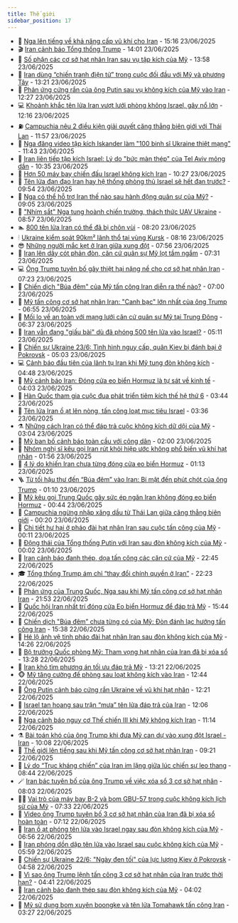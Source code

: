 ```yaml
---
title: Thế giới
sidebar_position: 17
---
```


<!-- dantri-the-gioi:START -->
- 🌋 [Nga lên tiếng về khả năng cấp vũ khí cho Iran](https://dantri.com.vn/the-gioi/nga-len-tieng-ve-kha-nang-cap-vu-khi-cho-iran-20250623191424609.htm) - 15:16 23/06/2025
- 🎬 [Iran cảnh báo Tổng thống Trump](https://dantri.com.vn/the-gioi/iran-canh-bao-tong-thong-trump-20250623152936024.htm) - 14:01 23/06/2025
- 🧰 [Số phận các cơ sở hạt nhân Iran sau vụ tập kích của Mỹ](https://dantri.com.vn/the-gioi/so-phan-cac-co-so-hat-nhan-iran-sau-vu-tap-kich-cua-my-20250623104230174.htm) - 13:58 23/06/2025
- 🌋 [Iran dùng “chiến tranh điện tử” trong cuộc đối đầu với Mỹ và phương Tây](https://dantri.com.vn/the-gioi/iran-dung-chien-tranh-dien-tu-trong-cuoc-doi-dau-voi-my-va-phuong-tay-20250623142941081.htm) - 13:21 23/06/2025
- 🗽 [Phản ứng cứng rắn của ông Putin sau vụ không kích của Mỹ vào Iran](https://dantri.com.vn/the-gioi/phan-ung-cung-ran-cua-ong-putin-sau-vu-khong-kich-cua-my-vao-iran-20250623182300657.htm) - 12:27 23/06/2025
- 💻 [Khoảnh khắc tên lửa Iran vượt lưới phòng không Israel, gây nổ lớn](https://dantri.com.vn/the-gioi/khoanh-khac-ten-lua-iran-vuot-luoi-phong-khong-israel-gay-no-lon-20250623165839508.htm) - 12:16 23/06/2025
- ⛽️ [Campuchia nêu 2 điều kiện giải quyết căng thẳng biên giới với Thái Lan](https://dantri.com.vn/the-gioi/campuchia-neu-2-dieu-kien-giai-quyet-cang-thang-bien-gioi-voi-thai-lan-20250623173730204.htm) - 11:57 23/06/2025
- 🤩 [Nga đăng video tập kích Iskander làm &quot;100 binh sĩ Ukraine thiệt mạng&quot;](https://dantri.com.vn/the-gioi/nga-dang-video-tap-kich-iskander-lam-100-binh-si-ukraine-thiet-mang-20250623175401725.htm) - 11:43 23/06/2025
- 🧐 [Iran liên tiếp tập kích Israel: Lý do &quot;bức màn thép&quot; của Tel Aviv mỏng dần](https://dantri.com.vn/the-gioi/iran-lien-tiep-tap-kich-israel-ly-do-buc-man-thep-cua-tel-aviv-mong-dan-20250623171855562.htm) - 10:35 23/06/2025
- 🎊 [Hơn 50 máy bay chiến đấu Israel không kích Iran](https://dantri.com.vn/the-gioi/hon-50-may-bay-chien-dau-israel-khong-kich-iran-20250623172729136.htm) - 10:27 23/06/2025
- 📝 [Tên lửa đạn đạo Iran hay hệ thống phòng thủ Israel sẽ hết đạn trước?](https://dantri.com.vn/the-gioi/ten-lua-dan-dao-iran-hay-he-thong-phong-thu-israel-se-het-dan-truoc-20250623150539725.htm) - 09:54 23/06/2025
- 🤡 [Nga có thể hỗ trợ Iran thế nào sau hành động quân sự của Mỹ?](https://dantri.com.vn/the-gioi/nga-co-the-ho-tro-iran-the-nao-sau-hanh-dong-quan-su-cua-my-20250623154538837.htm) - 09:05 23/06/2025
- 🥷 [&quot;Nhím sắt&quot; Nga tung hoành chiến trường, thách thức UAV Ukraine](https://dantri.com.vn/the-gioi/nhim-sat-nga-tung-hoanh-chien-truong-thach-thuc-uav-ukraine-20250623151640827.htm) - 08:57 23/06/2025
- 🏊 [800 tên lửa Iran có thể đã bị chôn vùi](https://dantri.com.vn/the-gioi/800-ten-lua-iran-co-the-da-bi-chon-vui-20250623150532312.htm) - 08:20 23/06/2025
- 🕯 [Ukraine kiểm soát 90km² lãnh thổ tại vùng Kursk](https://dantri.com.vn/the-gioi/ukraine-kiem-soat-90km-lanh-tho-tai-vung-kursk-20250623151650610.htm) - 08:16 23/06/2025
- 😎 [Những người mắc kẹt ở Iran giữa xung đột](https://dantri.com.vn/the-gioi/nhung-nguoi-mac-ket-o-iran-giua-xung-dot-20250619151702169.htm) - 07:56 23/06/2025
- 🌈 [Iran lên dây cót phản đòn, căn cứ quân sự Mỹ lọt tầm ngắm](https://dantri.com.vn/the-gioi/iran-len-day-cot-phan-don-can-cu-quan-su-my-lot-tam-ngam-20250623141152753.htm) - 07:31 23/06/2025
- 💻 [Ông Trump tuyên bố gây thiệt hại nặng nề cho cơ sở hạt nhân Iran](https://dantri.com.vn/the-gioi/ong-trump-tuyen-bo-gay-thiet-hai-nang-ne-cho-co-so-hat-nhan-iran-20250623134817513.htm) - 07:23 23/06/2025
- 🤖 [Chiến dịch &quot;Búa đêm&quot; của Mỹ tấn công Iran diễn ra thế nào?](https://dantri.com.vn/the-gioi/chien-dich-bua-dem-cua-my-tan-cong-iran-dien-ra-the-nao-20250623092003420.htm) - 07:00 23/06/2025
- 🦏 [Mỹ tấn công cơ sở hạt nhân Iran: &quot;Canh bạc&quot; lớn nhất của ông Trump](https://dantri.com.vn/the-gioi/my-tan-cong-co-so-hat-nhan-iran-canh-bac-lon-nhat-cua-ong-trump-20250623135457577.htm) - 06:55 23/06/2025
- 🌁 [Mối lo về an toàn với mạng lưới căn cứ quân sự Mỹ tại Trung Đông](https://dantri.com.vn/the-gioi/moi-lo-ve-an-toan-voi-mang-luoi-can-cu-quan-su-my-tai-trung-dong-20250623103121600.htm) - 06:37 23/06/2025
- 🐘 [Iran vẫn đang &quot;giấu bài&quot; dù đã phóng 500 tên lửa vào Israel?](https://dantri.com.vn/the-gioi/iran-van-dang-giau-bai-du-da-phong-500-ten-lua-vao-israel-20250623113344379.htm) - 05:11 23/06/2025
- 🥷 [Chiến sự Ukraine 23/6: Tình hình nguy cấp, quân Kiev bị đánh bại ở Pokrovsk](https://dantri.com.vn/the-gioi/chien-su-ukraine-236-tinh-hinh-nguy-cap-quan-kiev-bi-danh-bai-o-pokrovsk-20250623112308927.htm) - 05:03 23/06/2025
- 💻 [Cảnh báo đầu tiên của lãnh tụ Iran khi Mỹ tung đòn không kích](https://dantri.com.vn/the-gioi/canh-bao-dau-tien-cua-lanh-tu-iran-khi-my-tung-don-khong-kich-20250623114335175.htm) - 04:48 23/06/2025
- 🎡 [Mỹ cảnh báo Iran: Đóng cửa eo biển Hormuz là tự sát về kinh tế](https://dantri.com.vn/the-gioi/my-canh-bao-iran-dong-cua-eo-bien-hormuz-la-tu-sat-ve-kinh-te-20250623103959022.htm) - 04:03 23/06/2025
- 🧰 [Hàn Quốc tham gia cuộc đua phát triển tiêm kích thế hệ thứ 6](https://dantri.com.vn/the-gioi/han-quoc-tham-gia-cuoc-dua-phat-trien-tiem-kich-the-he-thu-6-20250623102414087.htm) - 03:44 23/06/2025
- 🥸 [Tên lửa Iran ồ ạt lên nòng, tấn công loạt mục tiêu Israel](https://dantri.com.vn/the-gioi/ten-lua-iran-o-at-len-nong-tan-cong-loat-muc-tieu-israel-20250623102043749.htm) - 03:36 23/06/2025
- ⚗️ [Những cách Iran có thể đáp trả cuộc không kích dữ dội của Mỹ](https://dantri.com.vn/the-gioi/nhung-cach-iran-co-the-dap-tra-cuoc-khong-kich-du-doi-cua-my-20250623092559861.htm) - 03:04 23/06/2025
- 🌮 [Mỹ ban bố cảnh báo toàn cầu với công dân](https://dantri.com.vn/the-gioi/my-ban-bo-canh-bao-toan-cau-voi-cong-dan-20250623084745257.htm) - 02:00 23/06/2025
- 🎃 [Nhóm nghị sĩ kêu gọi Iran rút khỏi hiệp ước không phổ biến vũ khí hạt nhân](https://dantri.com.vn/the-gioi/nhom-nghi-si-keu-goi-iran-rut-khoi-hiep-uoc-khong-pho-bien-vu-khi-hat-nhan-20250623084007145.htm) - 01:56 23/06/2025
- 💫 [4 lý do khiến Iran chưa từng đóng cửa eo biển Hormuz](https://dantri.com.vn/the-gioi/4-ly-do-khien-iran-chua-tung-dong-cua-eo-bien-hormuz-20250622224413490.htm) - 01:13 23/06/2025
- 🪜 [Từ tối hậu thư đến “Búa đêm” vào Iran: Bí mật đến phút chót của ông Trump](https://dantri.com.vn/the-gioi/tu-toi-hau-thu-den-bua-dem-vao-iran-bi-mat-den-phut-chot-cua-ong-trump-20250623074832007.htm) - 01:10 23/06/2025
- 🌋 [Mỹ kêu gọi Trung Quốc gây sức ép ngăn Iran không đóng eo biển Hormuz](https://dantri.com.vn/the-gioi/my-keu-goi-trung-quoc-gay-suc-ep-ngan-iran-khong-dong-eo-bien-hormuz-20250623072744522.htm) - 00:44 23/06/2025
- 🦏 [Campuchia ngừng nhập xăng dầu từ Thái Lan giữa căng thẳng biên giới](https://dantri.com.vn/the-gioi/campuchia-ngung-nhap-xang-dau-tu-thai-lan-giua-cang-thang-bien-gioi-20250623071135040.htm) - 00:20 23/06/2025
- 👀 [Chi tiết hư hại ở pháo đài hạt nhân Iran sau cuộc tấn công của Mỹ](https://dantri.com.vn/the-gioi/chi-tiet-hu-hai-o-phao-dai-hat-nhan-iran-sau-cuoc-tan-cong-cua-my-20250623070440689.htm) - 00:11 23/06/2025
- 🧰 [Động thái của Tổng thống Putin với Iran sau đòn không kích của Mỹ](https://dantri.com.vn/the-gioi/dong-thai-cua-tong-thong-putin-voi-iran-sau-don-khong-kich-cua-my-20250623062634250.htm) - 00:02 23/06/2025
- 🚀 [Iran cảnh báo đanh thép, dọa tấn công các căn cứ của Mỹ](https://dantri.com.vn/the-gioi/iran-canh-bao-danh-thep-doa-tan-cong-cac-can-cu-cua-my-20250623054306930.htm) - 22:45 22/06/2025
- 🎓 [Tổng thống Trump ám chỉ “thay đổi chính quyền ở Iran”](https://dantri.com.vn/the-gioi/tong-thong-trump-am-chi-thay-doi-chinh-quyen-o-iran-20250623051831931.htm) - 22:23 22/06/2025
- 🥸 [Phản ứng của Trung Quốc, Nga sau khi Mỹ tấn công cơ sở hạt nhân Iran](https://dantri.com.vn/the-gioi/phan-ung-cua-trung-quoc-nga-sau-khi-my-tan-cong-co-so-hat-nhan-iran-20250623044834539.htm) - 21:53 22/06/2025
- 🦅 [Quốc hội Iran nhất trí đóng cửa Eo biển Hormuz để đáp trả Mỹ](https://dantri.com.vn/the-gioi/quoc-hoi-iran-nhat-tri-dong-cua-eo-bien-hormuz-de-dap-tra-my-20250622222223339.htm) - 15:44 22/06/2025
- 🤭 [Chiến dịch &quot;Búa đêm” chưa từng có của Mỹ: Đòn đánh lạc hướng tấn công Iran](https://dantri.com.vn/the-gioi/chien-dich-bua-dem-chua-tung-co-cua-my-don-danh-lac-huong-tan-cong-iran-20250622222259384.htm) - 15:38 22/06/2025
- 🤖 [Hé lộ ảnh vệ tinh pháo đài hạt nhân Iran sau đòn không kích của Mỹ](https://dantri.com.vn/the-gioi/he-lo-anh-ve-tinh-phao-dai-hat-nhan-iran-sau-don-khong-kich-cua-my-20250622212329118.htm) - 14:26 22/06/2025
- 🐲 [Bộ trưởng Quốc phòng Mỹ: Tham vọng hạt nhân của Iran đã bị xóa sổ](https://dantri.com.vn/the-gioi/bo-truong-quoc-phong-my-tham-vong-hat-nhan-cua-iran-da-bi-xoa-so-20250622200741088.htm) - 13:28 22/06/2025
- 🫣 [Iran khó tìm phương án tối ưu đáp trả Mỹ](https://dantri.com.vn/the-gioi/iran-kho-tim-phuong-an-toi-uu-dap-tra-my-20250622200818683.htm) - 13:21 22/06/2025
- 🐵 [Mỹ tăng cường đề phòng sau loạt không kích vào Iran](https://dantri.com.vn/the-gioi/my-tang-cuong-de-phong-sau-loat-khong-kich-vao-iran-20250622192425087.htm) - 12:44 22/06/2025
- 🫶 [Ông Putin cảnh báo cứng rắn Ukraine về vũ khí hạt nhân](https://dantri.com.vn/the-gioi/ong-putin-canh-bao-cung-ran-ukraine-ve-vu-khi-hat-nhan-20250622065930027.htm) - 12:21 22/06/2025
- 💃 [Israel tan hoang sau trận “mưa” tên lửa đáp trả của Iran](https://dantri.com.vn/the-gioi/israel-tan-hoang-sau-tran-mua-ten-lua-dap-tra-cua-iran-20250622184141834.htm) - 12:06 22/06/2025
- 💫 [Nga cảnh báo nguy cơ Thế chiến III khi Mỹ không kích Iran](https://dantri.com.vn/the-gioi/nga-canh-bao-nguy-co-the-chien-iii-khi-my-khong-kich-iran-20250622175924767.htm) - 11:14 22/06/2025
- ⚗️ [Bài toán khó của ông Trump khi đưa Mỹ can dự vào xung đột Israel - Iran](https://dantri.com.vn/the-gioi/bai-toan-kho-cua-ong-trump-khi-dua-my-can-du-vao-xung-dot-israel-iran-20250622141636918.htm) - 10:08 22/06/2025
- 🥷 [Thế giới lên tiếng sau khi Mỹ tấn công cơ sở hạt nhân Iran](https://dantri.com.vn/the-gioi/the-gioi-len-tieng-sau-khi-my-tan-cong-co-so-hat-nhan-iran-20250622160816636.htm) - 09:21 22/06/2025
- 🥸 [Lý do “Trục kháng chiến” của Iran im lặng giữa lúc chiến sự leo thang](https://dantri.com.vn/the-gioi/ly-do-truc-khang-chien-cua-iran-im-lang-giua-luc-chien-su-leo-thang-20250622153546970.htm) - 08:44 22/06/2025
- 🪄 [Iran bác tuyên bố của ông Trump về việc xóa sổ 3 cơ sở hạt nhân](https://dantri.com.vn/the-gioi/iran-bac-tuyen-bo-cua-ong-trump-ve-viec-xoa-so-3-co-so-hat-nhan-20250622143904404.htm) - 08:03 22/06/2025
- 🧑‍💻 [Vai trò của máy bay B-2 và bom GBU-57 trong cuộc không kích lịch sử của Mỹ](https://dantri.com.vn/the-gioi/vai-tro-cua-may-bay-b-2-va-bom-gbu-57-trong-cuoc-khong-kich-lich-su-cua-my-20250622143336630.htm) - 07:33 22/06/2025
- 🤭 [Video ông Trump tuyên bố 3 cơ sở hạt nhân của Iran đã bị xóa sổ hoàn toàn](https://dantri.com.vn/the-gioi/video-ong-trump-tuyen-bo-3-co-so-hat-nhan-cua-iran-da-bi-xoa-so-hoan-toan-20250622125450301.htm) - 07:12 22/06/2025
- 🗽 [Iran ồ ạt phóng tên lửa vào Israel ngay sau đòn không kích của Mỹ](https://dantri.com.vn/the-gioi/iran-o-at-phong-ten-lua-vao-israel-ngay-sau-don-khong-kich-cua-my-20250622122628000.htm) - 06:56 22/06/2025
- 🤖 [Iran phóng dồn dập tên lửa vào Israel sau cuộc không kích của Mỹ](https://dantri.com.vn/the-gioi/iran-phong-don-dap-ten-lua-vao-israel-sau-cuoc-khong-kich-cua-my-20250622125424981.htm) - 05:59 22/06/2025
- 🌈 [Chiến sự Ukraine 22/6: &quot;Ngày đen tối&quot; của lực lượng Kiev ở Pokrovsk](https://dantri.com.vn/the-gioi/chien-su-ukraine-226-ngay-den-toi-cua-luc-luong-kiev-o-pokrovsk-20250622110950338.htm) - 04:58 22/06/2025
- 🤩 [Vì sao ông Trump lệnh tấn công 3 cơ sở hạt nhân của Iran trước thời hạn?](https://dantri.com.vn/the-gioi/vi-sao-ong-trump-lenh-tan-cong-3-co-so-hat-nhan-cua-iran-truoc-thoi-han-20250622113900769.htm) - 04:41 22/06/2025
- 🤗 [Iran cảnh báo đanh thép sau đòn không kích của Mỹ](https://dantri.com.vn/the-gioi/iran-canh-bao-danh-thep-sau-don-khong-kich-cua-my-20250622105156724.htm) - 04:02 22/06/2025
- 🙉 [Mỹ sử dụng bom xuyên boongke và tên lửa Tomahawk tấn công Iran](https://dantri.com.vn/the-gioi/my-su-dung-bom-xuyen-boongke-va-ten-lua-tomahawk-tan-cong-iran-20250622095448639.htm) - 03:27 22/06/2025<!-- dantri-the-gioi:END -->
